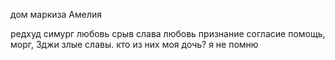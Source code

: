 
дом маркиза
Амелия

редхуд симург любовь срыв слава любовь признание согласие помощь, морг, 3джи злые славы.
кто из них моя дочь? я не помню